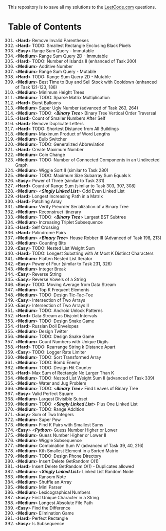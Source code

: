 This repository is to save all my solutions to the [LeetCode.com][LeetCode]
questions.


Table of Contents
=================

301. \<**Hard**>    Remove Invalid Parentheses
302. \<**Hard**>    TODO: Smallest Rectangle Enclosing Black Pixels
303. \<**Easy**>    Range Sum Query - Immutable
304. \<**Medium**>  Range Sum Query 2D - Immutable
305. \<**Hard**>    TODO: Number of Islands II (enhanced of Task 200)
306. \<**Medium**>  Additive Number
307. \<**Medium**>  Range Sum Query - Mutable
308. \<**Hard**>    TODO: Range Sum Query 2D - Mutable
309. \<**Medium**>  Best Time to Buy and Sell Stock with Cooldown (enhanced of Task 121-123, 188)
310. \<**Medium**>  Minimum Height Trees
311. \<**Medium**>  TODO: Sparse Matrix Multiplication
312. \<**Hard**>    Burst Balloons
313. \<**Medium**>  Super Ugly Number (advanced of Task 263, 264)
314. \<**Medium**>  TODO: \<***Binary Tree***> Binary Tree Vertical Order Traversal
315. \<**Hard**>    Count of Smaller Numbers After Self
316. \<**Hard**>    Remove Duplicate Letters
317. \<**Hard**>    TODO: Shortest Distance from All Buildings
318. \<**Medium**>  Maximum Product of Word Lengths
319. \<**Medium**>  Bulb Switcher
320. \<**Medium**>  TODO: Generalized Abbreviation
321. \<**Hard**>    Create Maximum Number
322. \<**Medium**>  Coin Change
323. \<**Medium**>  TODO: Number of Connected Components in an Undirected Graph
324. \<**Medium**>  Wiggle Sort II (similar to Task 280)
325. \<**Medium**>  TODO: Maximum Size Subarray Sum Equals k
326. \<**Easy**>    Power of Three (similar to Task 231)
327. \<**Hard**>    Count of Range Sum (similar to Task 303, 307, 308)
328. \<**Medium**>  \<***Singly Linked List***> Odd Even Linked List
329. \<**Hard**>    Longest Increasing Path in a Matrix
330. \<**Hard**>    Patching Array
331. \<**Medium**>  Verify Preorder Serialization of a Binary Tree
332. \<**Medium**>  Reconstruct Itinerary
333. \<**Medium**>  TODO: \<***Binary Tree***> Largest BST Subtree
334. \<**Medium**>  Increasing Triplet Subsequence
335. \<**Hard**>    Self Crossing
336. \<**Hard**>    Palindrome Pairs
337. \<**Medium**>  \<***Binary Tree***> House Robber III (Advanced of Task 198, 213)
338. \<**Medium**>  Counting Bits
339. \<**Easy**>    TODO: Nested List Weight Sum
340. \<**Hard**>    TODO: Longest Substring with At Most K Distinct Characters
341. \<**Medium**>  Flatten Nested List Iterator
342. \<**Easy**>    Power of Four (similar to Task 231, 326)
343. \<**Medium**>  Integer Break
344. \<**Easy**>    Reverse String
345. \<**Easy**>    Reverse Vowels of a String
346. \<**Easy**>    TODO: Moving Average from Data Stream
347. \<**Medium**>  Top K Frequent Elements
348. \<**Medium**>  TODO: Design Tic-Tac-Toe
349. \<**Easy**>    Intersection of Two Arrays
350. \<**Easy**>    Intersection of Two Arrays II
351. \<**Medium**>  TODO: Android Unlock Patterns
352. \<**Hard**>    Data Stream as Disjoint Intervals
353. \<**Medium**>  TODO: Design Snake Game
354. \<**Hard**>    Russian Doll Envelopes
355. \<**Medium**>  Design Twitter
356. \<**Medium**>  TODO: Design Snake Game
357. \<**Medium**>  Count Numbers with Unique Digits
358. \<**Hard**>    TODO: Rearrange String k Distance Apart
359. \<**Easy**>    TODO: Logger Rate Limiter
360. \<**Medium**>  TODO: Sort Transformed Array
361. \<**Medium**>  TODO: Bomb Enemy
362. \<**Medium**>  TODO: Design Hit Counter
363. \<**Hard**>    Max Sum of Rectangle No Larger Than K
364. \<**Medium**>  TODO: Nested List Weight Sum II (advanced of Task 339)
365. \<**Medium**>  Water and Jug Problem
366. \<**Medium**>  TODO: \<***Binary Tree***> Find Leaves of Binary Tree
367. \<**Easy**>    Valid Perfect Square
368. \<**Medium**>  Largest Divisible Subset
369. \<**Medium**>  TODO: \<***Singly Linked List***> Plus One Linked List
370. \<**Medium**>  TODO: Range Addition
371. \<**Easy**>    Sum of Two Integers
372. \<**Medium**>  Super Pow
373. \<**Medium**>  Find K Pairs with Smallest Sums
374. \<**Easy**>    \<***Python***> Guess Number Higher or Lower
375. \<**Medium**>  Guess Number Higher or Lower II
376. \<**Medium**>  Wiggle Subsequence
377. \<**Medium**>  Combination Sum IV (advanced of Task 39, 40, 216)
378. \<**Medium**>  Kth Smallest Element in a Sorted Matrix
379. \<**Medium**>  TODO: Design Phone Directory
380. \<**Medium**>  Insert Delete GetRandom O(1)
381. \<**Hard**>    Insert Delete GetRandom O(1) - Duplicates allowed
382. \<**Medium**>  \<***Singly Linked List***> Linked List Random Node
383. \<**Medium**>  Ransom Note
384. \<**Medium**>  Shuffle an Array
385. \<**Medium**>  Mini Parser
386. \<**Medium**>  Lexicographical Numbers
387. \<**Easy**>    First Unique Character in a String
388. \<**Medium**>  Longest Absolute File Path
389. \<**Easy**>    Find the Difference
390. \<**Medium**>  Elimination Game
391. \<**Hard**>    Perfect Rectangle
392. \<**Easy**>    Is Subsequence


[LeetCode]: https://leetcode.com/problemset/all/
[archive001]: /archives001
[archive002]: /archives002
[archive003]: /archives003
